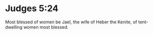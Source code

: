 # Judges 5:24

Most blessed of women be Jael, the wife of Heber the Kenite, of tent-dwelling women most blessed.
